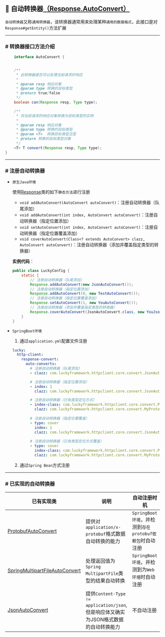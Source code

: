 ## 🐰 自动转换器[（Response.AutoConvert）](../../../src/main/java/com/luckyframework/httpclient/core/meta/Response.java)

`自动转换器`又称`通用转换器`，该转换器通常用来处理某种`通用的数据格式`，此接口是对`Response#getEntity()`方法扩展

---

### # 转换器接口方法介绍

```java
    interface AutoConvert {


    /**
     * 此转换器是否可以处理当前请求的响应
     *
     * @param resp 响应对象
     * @param type 转换的目标类型
     * @return true/false
     */
    boolean can(Response resp, Type type);

    /**
     * 将当前请求的响应对象转换为目标类型的实例
     *
     * @param resp 响应对象
     * @param type 转换的目标类型
     * @param <T>  转换目标类型泛型
     * @return 转换的目标类型对象
     */
    <T> T convert(Response resp, Type type);
}
```

---

### # 注册自动转换器

- `原生Java环境`

    使用[Response](../../../src/main/java/com/luckyframework/httpclient/core/meta/Response.java)类的如下`静态方法`进行注册
    
    - `void addAutoConvert(AutoConvert autoConvert)`：注册自动转换器（队尾添加）
    - `void addAutoConvert(int index, AutoConvert autoConvert)`：注册自动转换器（指定位置添加）
    - `void setAutoConvert(int index, AutoConvert autoConvert)`：注册自动转换器（指定位置覆盖添加）
    - `void coverAutoConvert(Class<? extends AutoConvert> clazz, AutoConvert autoConvert)`：注册自动转换器（添加并覆盖指定类型的转换器）  

    **实例代码**：
    ```java
    public class LuckyConfig {
        static {
            // 注册自动转换器（队尾添加）
            Response.addAutoConvert(new JsonAutoConvert());
            // 注册自动转换器（指定位置添加）
            Response.addAutoConvert(0, new TestAutoConvert());
            // 注册自动转换器（指定位置覆盖添加）
            Response.setAutoConvert(1, new YouAutoConvert());
            // 注册自动转换器（添加并覆盖指定类型的转换器）
            Response.coverAutoConvert(JsonAutoConvert.class, new YouJsonAutoConvert());
        } 
    } 
    ```


- `SpringBoot环境`
    1. 通过`application.yml`配置文件注册
    ```yaml
    lucky:
      http-client:
        response-convert:
          auto-converts:
            # 注册自动转换器（队尾添加）
            - clazz: com.luckyframework.httpclient.core.convert.JsonAutoConvert
    
            # 注册自动转换器（指定位置添加）
            - index: 1
              clazz: com.luckyframework.httpclient.core.convert.JsonAutoConvert
    
            # 注册自动转换器（已有类型定位方式）
            - index-class: com.luckyframework.httpclient.core.convert.ProtobufAutoConvert
              clazz: com.luckyframework.httpclient.core.convert.MyProtobufAutoConvert
              
            # 注册自动转换器（指定位置覆盖）  
            - type: cover
              index: 1
              clazz: com.luckyframework.httpclient.core.convert.JsonAutoConvert
            
            # 注册自动转换器（已有类型定位方式覆盖）
            - type: cover  
              index-class: com.luckyframework.httpclient.core.convert.ProtobufAutoConvert
              clazz: com.luckyframework.httpclient.core.convert.MyProtobufAutoConvert
    ```
    2. 通过`Spring Bean`方式注册
    

---

### # 已实现的自动转换器

| 已有实现类                                                                                                                                   | 说明                                                            | 自动注册时机                                  |
|-----------------------------------------------------------------------------------------------------------------------------------------|---------------------------------------------------------------|-----------------------------------------|
| [ProtobufAutoConvert](../../../src/main/java/com/luckyframework/httpclient/core/convert/ProtobufAutoConvert.java)                       | 提供对`application/x-protobuf`格式数据自动转换的能力                        | `SpringBoot环境`，并检测到`存在protobuf依赖包`时自动注册 |
| [SpringMultipartFileAutoConvert](../../../src/main/java/com/luckyframework/httpclient/core/convert/SpringMultipartFileAutoConvert.java) | 处理返回值为`Spring MultipartFile`类型的结果自动转换                         | `SpringBoot环境`，并检测到为`Web环境`时自动注册        |
| [JsonAutoConvert](../../../src/main/java/com/luckyframework/httpclient/core/convert/JsonAutoConvert.java)                               | 提供`Content-Type != application/json`,但是响应体又确实为JSON格式数据的自动转换能力 | 不自动注册                                   |

